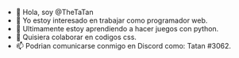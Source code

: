 - 👋 Hola, soy @TheTaTan
- 👀 Yo estoy interesado en trabajar como programador web.
- 🌱 Ultimamente estoy aprendiendo a hacer juegos con python.
- 💞️ Quisiera colaborar en codigos css.
- 📫 Podrian comunicarse conmigo en Discord como: Tatan #3062.
